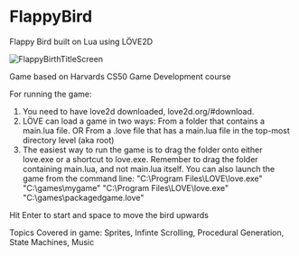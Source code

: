 # FlappyBird
Flappy Bird built on Lua using LÖVE2D

![FlappyBirthTitleScreen](https://github.com/bcheung0/FlappyBird/assets/9855299/2c077091-9108-4552-8e8c-a019b40bcf69)

Game based on Harvards CS50 Game Development course

For running the game:
1. You need to have love2d downloaded, love2d.org/#download.
2. LÖVE can load a game in two ways:
 From a folder that contains a main.lua file.
 OR
 From a .love file that has a main.lua file in the top-most directory level (aka root)
3. The easiest way to run the game is to drag the folder onto either love.exe or a shortcut to love.exe. Remember to drag the folder containing main.lua, and not main.lua itself.
 You can also launch the game from the command line:
"C:\Program Files\LOVE\love.exe" "C:\games\mygame"
"C:\Program Files\LOVE\love.exe" "C:\games\packagedgame.love"

Hit Enter to start and space to move the bird upwards

Topics Covered in game: Sprites, Infinte Scrolling, Procedural Generation, State Machines, Music 
